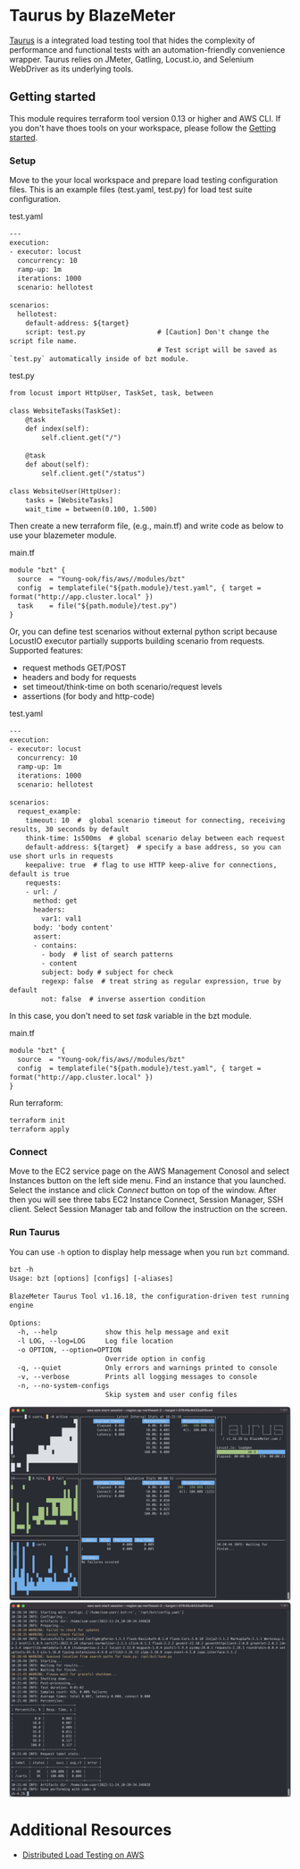 # Taurus by BlazeMeter
[Taurus](https://gettaurus.org/) is a integrated load testing tool that hides the complexity of performance and functional tests with an automation-friendly convenience wrapper. Taurus relies on JMeter, Gatling, Locust.io, and Selenium WebDriver as its underlying tools.

## Getting started
This module requires terraform tool version 0.13 or higher and AWS CLI. If you don't have thoes tools on your workspace, please follow the [Getting started](https://github.com/Young-ook/terraform-aws-fis#getting-started).

### Setup
Move to the your local workspace and prepare load testing configuration files. This is an example files (test.yaml, test.py) for load test suite configuration.

test.yaml
```
---
execution:
- executor: locust
  concurrency: 10
  ramp-up: 1m
  iterations: 1000
  scenario: hellotest

scenarios:
  hellotest:
    default-address: ${target}
    script: test.py                  # [Caution] Don't change the script file name. 
                                     # Test script will be saved as `test.py` automatically inside of bzt module.
```

test.py
```
from locust import HttpUser, TaskSet, task, between

class WebsiteTasks(TaskSet):
    @task
    def index(self):
        self.client.get("/")

    @task
    def about(self):
        self.client.get("/status")

class WebsiteUser(HttpUser):
    tasks = [WebsiteTasks]
    wait_time = between(0.100, 1.500)
```

Then create a new terraform file, (e.g., main.tf) and write code as below to use your blazemeter module.

main.tf
```
module "bzt" {
  source  = "Young-ook/fis/aws//modules/bzt"
  config  = templatefile("${path.module}/test.yaml", { target = format("http://app.cluster.local" })
  task    = file("${path.module}/test.py")
}
```

Or, you can define test scenarios without external python script because LocustIO executor partially supports building scenario from requests. Supported features:
 - request methods GET/POST
 - headers and body for requests
 - set timeout/think-time on both scenario/request levels
 - assertions (for body and http-code)

test.yaml
```
---
execution:
- executor: locust
  concurrency: 10
  ramp-up: 1m
  iterations: 1000
  scenario: hellotest

scenarios:
  request_example:
    timeout: 10  #  global scenario timeout for connecting, receiving results, 30 seconds by default
    think-time: 1s500ms  # global scenario delay between each request
    default-address: ${target}  # specify a base address, so you can use short urls in requests
    keepalive: true  # flag to use HTTP keep-alive for connections, default is true
    requests:
    - url: /  
      method: get
      headers:
        var1: val1
      body: 'body content'
      assert:
      - contains:
        - body  # list of search patterns
        - content
        subject: body # subject for check
        regexp: false  # treat string as regular expression, true by default
        not: false  # inverse assertion condition
```

In this case, you don't need to set *task* variable in the bzt module.

main.tf
```
module "bzt" {
  source  = "Young-ook/fis/aws//modules/bzt"
  config  = templatefile("${path.module}/test.yaml", { target = format("http://app.cluster.local" })
}
```

Run terraform:
```
terraform init
terraform apply
```

### Connect
Move to the EC2 service page on the AWS Management Conosol and select Instances button on the left side menu. Find an instance that you launched. Select the instance and click *Connect* button on top of the window. After then you will see three tabs EC2 Instance Connect, Session Manager, SSH client. Select Session Manager tab and follow the instruction on the screen.

### Run Taurus
You can use `-h` option to display help message when you run `bzt` command.
```
bzt -h
Usage: bzt [options] [configs] [-aliases]

BlazeMeter Taurus Tool v1.16.18, the configuration-driven test running engine

Options:
  -h, --help            show this help message and exit
  -l LOG, --log=LOG     Log file location
  -o OPTION, --option=OPTION
                        Override option in config
  -q, --quiet           Only errors and warnings printed to console
  -v, --verbose         Prints all logging messages to console
  -n, --no-system-configs
                        Skip system and user config files
```

![aws-ssm-bzt-dashboard](../../images/aws-ssm-bzt-dashboard.png)
![aws-ssm-bzt-log](../../images/aws-ssm-bzt-log.png)

# Additional Resources
- [Distributed Load Testing on AWS](https://github.com/aws-solutions/distributed-load-testing-on-aws)
